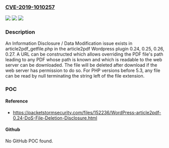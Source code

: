 ### [CVE-2019-1010257](https://cve.mitre.org/cgi-bin/cvename.cgi?name=CVE-2019-1010257)
![](https://img.shields.io/static/v1?label=Product&message=article2pdf%20Wordpress%20plug-in&color=blue)
![](https://img.shields.io/static/v1?label=Version&message=n%2Fa&color=blue)
![](https://img.shields.io/static/v1?label=Vulnerability&message=Information%20Disclosure%20%2F%20Data%20Modification&color=brighgreen)

### Description

An Information Disclosure / Data Modification issue exists in article2pdf_getfile.php in the article2pdf Wordpress plugin 0.24, 0.25, 0.26, 0.27. A URL can be constructed which allows overriding the PDF file's path leading to any PDF whose path is known and which is readable to the web server can be downloaded. The file will be deleted after download if the web server has permission to do so. For PHP versions before 5.3, any file can be read by null terminating the string left of the file extension.

### POC

#### Reference
- https://packetstormsecurity.com/files/152236/WordPress-article2pdf-0.24-DoS-File-Deletion-Disclosure.html

#### Github
No GitHub POC found.

